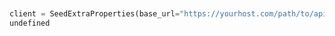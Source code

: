 ```python


client = SeedExtraProperties(base_url="https://yourhost.com/path/to/api", )        
undefined
 
```                        


